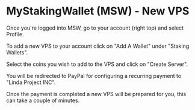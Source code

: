 # MyStakingWallet (MSW) - New VPS
Once you're logged into MSW, go to your account (right top) and select Profile.

To add a new VPS to your account click on "Add A Wallet" under "Staking Wallets".

Select the coins you wish to add to the VPS and click on "Create Server".

You will be redirected to PayPal for configuring a recurring payment to "Linda Project INC".

Once the payment is completed a new VPS will be prepared for you, this can take a couple of minutes.